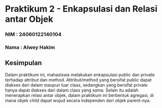 # Praktikum 2 - Enkapsulasi dan Relasi antar Objek
### NIM : 24060122140104
### Nama : Alwey Hakim
## Kesimpulan
Dalam praktikum ini, mahasiswa melakukan enkapsulasi public dan private terhadap attribut dan method. Attribut/method yang bersifat public dapat diakses dari dalam maupun luar class, sedangkan yang bersifat private hanya dapat diakses dari dalam class yang sama. Selain itu adalah menerapkan relasi antar objek, dalam praktikum ini berbentuk agregasi, di mana objek child dapat wujud secara independen dari objek parent-nya.